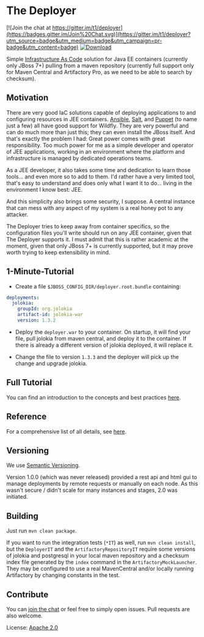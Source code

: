 # The Deployer

[![Join the chat at https://gitter.im/t1/deployer](https://badges.gitter.im/Join%20Chat.svg)](https://gitter.im/t1/deployer?utm_source=badge&utm_medium=badge&utm_campaign=pr-badge&utm_content=badge)
[![Download](https://api.bintray.com/packages/t1/javaee-helpers/deployer/images/download.svg)](https://bintray.com/t1/javaee-helpers/deployer/_latestVersion)

Simple [Infrastructure As Code](http://martinfowler.com/bliki/InfrastructureAsCode.html) solution
for Java EE containers (currently only JBoss 7+) pulling from a maven repository
(currently full support only for Maven Central and Artifactory Pro, as we need to be able to search by checksum).


## Motivation

There are very good IaC solutions capable of deploying applications to and configuring resources in JEE containers.
[Ansible](http://docs.ansible.com/ansible/jboss_module.html),
[Salt](https://docs.saltstack.com/en/latest/ref/states/all/salt.states.jboss7.html), and
[Puppet](https://forge.puppet.com/biemond/wildfly) (to name just a few) all have good support for Wildfly.
They are very powerful and can do much more than just this; they can even install the JBoss itself.
And that's exactly the problem I had: Great power comes with great responsibility.
Too much power for me as a simple developer and operator of JEE applications, working in an environment where the
platform and infrastructure is managed by dedicated operations teams.

As a JEE developer, it also takes some time and dedication to learn those tools... and even more so to add to them.
I'd rather have a very limited tool, that's easy to understand and does only what I want it to do...
living in the environment I know best: JEE.

And this simplicity also brings some security, I suppose.
A central instance that can mess with any aspect of my system is a real honey pot to any attacker.

The Deployer tries to keep away from container specifics, so the configuration files you'll write should run
on any JEE container, given that The Deployer supports it. I must admit that this is rather academic at the moment,
given that only JBoss 7+ is currently supported, but it may prove worth trying to keep extensibility in mind.


## 1-Minute-Tutorial

- Create a file `$JBOSS_CONFIG_DIR/deployer.root.bundle` containing:

```yaml
deployments:
  jolokia:
    groupId: org.jolokia
    artifact-id: jolokia-war
    version: 1.3.2
```

- Deploy the `deployer.war` to your container.
On startup, it will find your file, pull jolokia from maven central, and deploy it to the container.
If there is already a different version of jolokia deployed, it will replace it.

- Change the file to version `1.3.3` and the deployer will pick up the change and upgrade jolokia.

## Full Tutorial

You can find an introduction to the concepts and best practices [here](docs/tutorial.md).

## Reference

For a comprehensive list of all details, see [here](docs/reference.md).

## Versioning

We use [Semantic Versioning](http://semver.org).

Version 1.0.0 (which was never released) provided a rest api and html gui to manage deployments by remote requests or manually on each node.
As this wasn't secure / didn't scale for many instances and stages, 2.0 was initiated.

## Building

Just run `mvn clean package`.
 
If you want to run the integration tests (`*IT`) as well, run `mvn clean install`,
but the `DeployerIT` and the `ArtifactoryRepositoryIT` require some versions of jolokia and postgresql in your local maven repository
and a checksum index file generated by the `index` command in the `ArtifactoryMockLauncher`.
They may be configured to use a real MavenCentral and/or locally running Artifactory by changing constants in the test.

## Contribute

You can [join the chat](https://gitter.im/t1/deployer) or feel free to simply open issues. Pull requests are also welcome.

License: [Apache 2.0](https://www.apache.org/licenses/LICENSE-2.0)
